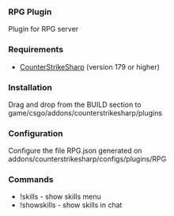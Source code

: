 ### RPG Plugin

Plugin for RPG server

### Requirements

* [CounterStrikeSharp](https://github.com/roflmuffin/CounterStrikeSharp/) (version 179 or higher)

### Installation

Drag and drop from the BUILD section to game/csgo/addons/counterstrikesharp/plugins


### Configuration

Configure the file RPG.json generated on addons/counterstrikesharp/configs/plugins/RPG

### Commands

* !skills - show skills menu
* !showskills - show skills in chat

